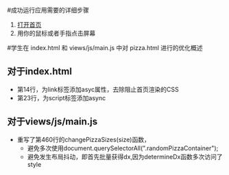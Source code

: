 #成功运行应用需要的详细步骤

1. [打开首页]( https://felicityky.github.io/Website-Optimization_zh/)
2. 用你的鼠标或者手指点击屏幕




#学生在 index.html 和 views/js/main.js 中对 pizza.html 进行的优化概述

## 对于index.html
* 第14行，为link标签添加asyc属性，去除阻止首页渲染的CSS
* 第23行，为script标签添加async


## 对于views/js/main.js
* 重写了第460行的changePizzaSizes(size)函数，
  * 避免多次使用document.querySelectorAll(".randomPizzaContainer");
  * 避免发生布局抖动，即首先批量获得dx,因为determineDx函数多次访问了style
